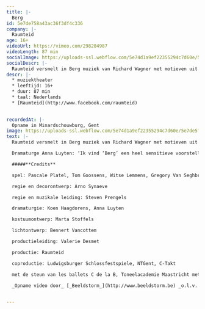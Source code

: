 ```yaml
---
title: |-
  Berg
id: 5e7de758a43ac36f3df4c336
company: |-
  Raumteid
age: 16+
videoUrl: https://vimeo.com/298204987
videoLength: 87 min
socialImage: https://uploads-ssl.webflow.com/5e74d1a9ef22355294c7d60e/5e7de5f8d3db3a22c3f71797_JonasDeVisscher.25_online.jpg
socialDescr: |-
  Raumteid versmelt in Berg muziek van Richard Wagner met motieven uit 'De Toverberg' van Thomas Mann. Op scène zien we vier mensen die samen een berglandschap opbouwen. Als ze daarna elk apart een moment van verstilling opzoeken, lijkt de berg op steeds weer andere manieren terug te spreken.Dramaturge Anna Luyten: ‘Ik vind ‘Berg’ een heel sensitieve voorstelling, die vraagt om al je zintuigen open te zetten. Je duikt niet onder in een bad van sensaties , maar je komt op een langzamere manier terecht in een meer vervullende zintuiglijkheid. Het is een onderzoek naar hoe je met zowel eigentijdse als nostalgische middelen thema’s als wandelen, nostalgie en verdwalen in elkaars gedachten op scène kan zetten.’
descr: |-
  * muziektheater
  * leeftijd: 16+
  * duur: 87 min
  * taal: Nederlands
  * [Raumteid](http://www.facebook.com/raumteid)

  ‍
recordedAt: |-
  Opname in Minardschouwburg, Gent
image: https://uploads-ssl.webflow.com/5e74d1a9ef22355294c7d60e/5e7de5f8d3db3a22c3f71797_JonasDeVisscher.25_online.jpg
text: |-
  Raumteid versmelt in Berg muziek van Richard Wagner met motieven uit 'De Toverberg' van Thomas Mann. Op scène zien we vier mensen die samen een berglandschap opbouwen. Als ze daarna elk apart een moment van verstilling opzoeken, lijkt de berg op steeds weer andere manieren terug te spreken.

  Dramaturge Anna Luyten: ‘Ik vind ‘Berg’ een heel sensitieve voorstelling, die vraagt om al je zintuigen open te zetten. Je duikt niet onder in een bad van sensaties , maar je komt op een langzamere manier terecht in een meer vervullende zintuiglijkheid. Het is een onderzoek naar hoe je met zowel eigentijdse als nostalgische middelen thema’s als wandelen, nostalgie en verdwalen in elkaars gedachten op scène kan zetten.’

  #####**Credits**

  spel: Pascale Platel, Tom Goossens, Witse Lemmens, Gregory Van Seghbroeck

  regie en decorontwerp: Arno Synaeve

  regie en muzikale leiding: Steven Prengels

  dramaturgie: Koen Haagdorens, Anna Luyten

  kostuumontwerp: Marta Stoffels

  lichtontwerp: Bennert Vancottem

  productieleiding: Valerie Desmet

  productie: Raumteid

  coproductie: Ludwigsburger Schlossfestspiele, NTGent, C-Takt

  met de steun van les ballets C de la B, Toneelacademie Maastricht met dank aan Bart Van Den Eynde, Eva Line De Boer, Christophe Aussems, Merel Denie, Ludy Graffelman, Rosa Vrij, Anne De Loos, Simon Van Parys, Annemie Marchand, Kopergietery, alle medewerkers van de Minardschouwburg en les ballets C de la B,decoratelier NTGent, Hanssens Hout

  _Opname video door_ [_Beeldstorm_](http://www.beeldstorm.be) _o.l.v. Jan Bosteels_  

  ‍
---
```

